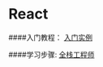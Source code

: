 # React

####入门教程：
	[入门实例](http://www.ruanyifeng.com/blog/2015/03/react.html)


####学习步骤:
	[全栈工程师](https://github.com/ruanyf/jstraining)	
